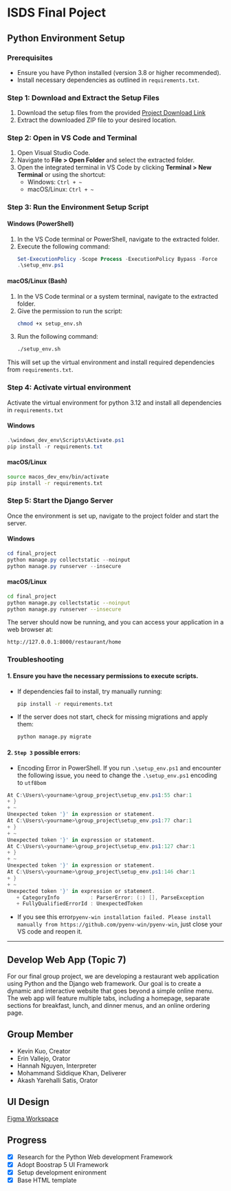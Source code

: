 # ISDS Final Poject

## Python Environment Setup

### Prerequisites

- Ensure you have Python installed (version 3.8 or higher recommended).
- Install necessary dependencies as outlined in `requirements.txt`.

### Step 1: Download and Extract the Setup Files

1. Download the setup files from the provided
   [Project Download Link](https://github.com/kevinbear/group_project/kevinbear/group_project/archive/refs/heads/main.zip)
2. Extract the downloaded ZIP file to your desired location.

### Step 2: Open in VS Code and Terminal

1. Open Visual Studio Code.
2. Navigate to **File > Open Folder** and select the extracted folder.
3. Open the integrated terminal in VS Code by clicking **Terminal > New Terminal** or using the shortcut:
   - Windows: `Ctrl + ~`
   - macOS/Linux: `Ctrl + ~`

### Step 3: Run the Environment Setup Script

#### Windows (PowerShell)

1. In the VS Code terminal or PowerShell, navigate to the extracted folder.
2. Execute the following command:
   ```powershell
   Set-ExecutionPolicy -Scope Process -ExecutionPolicy Bypass -Force
   .\setup_env.ps1
   ```

#### macOS/Linux (Bash)

1. In the VS Code terminal or a system terminal, navigate to the extracted folder.
2. Give the permission to run the script:
   ```bash
   chmod +x setup_env.sh
   ```
3. Run the following command:
   ```bash
   ./setup_env.sh
   ```

This will set up the virtual environment and install required dependencies from `requirements.txt`.

### Step 4: Activate virtual environment

Activate the virtual environment for python 3.12 and install all dependencies in `requirements.txt`

#### Windows

```powershell
.\windows_dev_env\Scripts\Activate.ps1
pip install -r requirements.txt
```

#### macOS/Linux

```bash
source macos_dev_env/bin/activate
pip install -r requirements.txt
```

### Step 5: Start the Django Server

Once the environment is set up, navigate to the project folder and start the server.

#### Windows

```powershell
cd final_project
python manage.py collectstatic --noinput
python manage.py runserver --insecure
```

#### macOS/Linux

```bash
cd final_project
python manage.py collectstatic --noinput
python manage.py runserver --insecure
```

The server should now be running, and you can access your application in a web browser at:

```
http://127.0.0.1:8000/restaurant/home
```

### Troubleshooting

#### 1. Ensure you have the necessary permissions to execute scripts.

- If dependencies fail to install, try manually running:
  ```bash
  pip install -r requirements.txt
  ```
- If the server does not start, check for missing migrations and apply them:
  ```bash
  python manage.py migrate
  ```

#### 2. `Step 3` possible errors:

- Encoding Error in PowerShell. If you run `.\setup_env.ps1` and encounter the following issue, you need to change the `.\setup_env.ps1` encoding to `utf8bom`

```powershell
At C:\Users\<yourname>\group_project\setup_env.ps1:55 char:1
+ }
+ ~
Unexpected token '}' in expression or statement.
At C:\Users\<yourname>\group_project\setup_env.ps1:77 char:1
+ }
+ ~
Unexpected token '}' in expression or statement.
At C:\Users\<yourname>\group_project\setup_env.ps1:127 char:1
+ }
+ ~
Unexpected token '}' in expression or statement.
At C:\Users\<yourname>\group_project\setup_env.ps1:146 char:1
+ }
+ ~
Unexpected token '}' in expression or statement.
   + CategoryInfo          : ParserError: (:) [], ParseException
   + FullyQualifiedErrorId : UnexpectedToken

```

- If you see this error`pyenv-win installation failed. Please install manually from https://github.com/pyenv-win/pyenv-win`, just close your VS code and reopen it.

---

## Develop Web App (Topic 7)

For our final group project, we are developing a restaurant web
application using Python and the Django web framework. Our goal is to
create a dynamic and interactive website that goes beyond a simple
online menu. The web app will feature multiple tabs, including a
homepage, separate sections for breakfast, lunch, and dinner menus,
and an online ordering page.

## Group Member

- Kevin Kuo, Creator
- Erin Vallejo, Orator
- Hannah Nguyen, Interpreter
- Mohammand Siddique Khan, Deliverer
- Akash Yarehalli Satis, Orator

## UI Design

[Figma Workspace](https://www.figma.com/design/576Wocaf7E4dsJbYljJaso/Restaurant-Web-App?node-id=0-1&t=nmuGb90mpe9oR6oa-1)

## Progress

- [x] Research for the Python Web development Framework
- [x] Adopt Boostrap 5 UI Framework
- [x] Setup development enironment
- [x] Base HTML template
